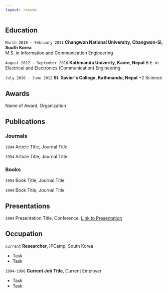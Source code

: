 ```yaml
---
layout: resume
---
```

<!-- #Currently

#Current Position Description -->

## Education

`March 2019 - February 2011`
__Changwon National University, Changwon-Si, South Korea__
<br/>M.S. in Information and Communication Engineering

`August 2012 - September 2016`
__Kathmandu Univerity, Kavre, Nepal__
B.E. in Electrical and Electronics (Communication) Engineering

`July 2010 - June 2012`
__St. Xavier's College, Kathmandu, Nepal__
+2 Science

## Awards

 <!--` 2012 -  2016` -->
Name of Award, Organization 

## Publications

<!-- A list is also available [online](https://scholar.google.co.uk/citations?user=LTOTl0YAAAAJ) -->

### Journals

`1994`
Article Title, Journal Title

`1994`
Article Title, Journal Title

### Books

`1994`
Book Title, Journal Title

`1994`
Book Title, Journal Title


## Presentations

`1994`
Presentation Title, Conference, <a href="https://MyWebsite.tld/presentation1">Link to Presentation</a>


## Occupation

`Current`
__Researcher__, IPCamp, South Korea 

- Task
- Task

`1994-1996`
__Current Job Title__, Current Employer 

- Task
- Task



<!-- ### Footer

Last updated: May 2013 -->


